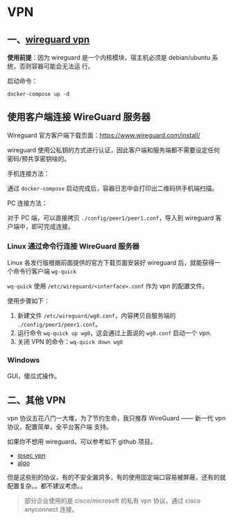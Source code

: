 # VPN

## 一、[wireguard vpn](https://github.com/linuxserver/docker-wireguard)

**使用前提**：因为 wireguard 是一个内核模块，宿主机必须是 debian/ubuntu 系统，否则容器可能会无法运
行。

启动命令：

```shell
docker-compose up -d
```

## 使用客户端连接 WireGuard 服务器

Wireguard 官方客户端下载页面：https://www.wireguard.com/install/

wireguard 使用公私钥的方式进行认证，因此客户端和服务端都不需要设定任何密码/预共享密钥啥的。

手机连接方法：

通过 `docker-compose` 启动完成后，容器日志中会打印出二维码供手机端扫描。

PC 连接方法：

对于 PC 端，可以直接拷贝 `./config/peer1/peer1.conf`，导入到 wireguard 客户端中，即可完成连接。

### Linux 通过命令行连接 WireGuard 服务器

Linux 各发行版根据前面提供的官方下载页面安装好 wireguard 后，就能获得一个命令行客户端 `wg-quick`

`wq-quick` 使用 `/etc/wireguard/<interface>.conf` 作为 vpn 的配置文件。

使用步骤如下：

1. 新建文件 `/etc/wireguard/wg0.conf`，内容拷贝自服务端的 `./config/peer1/peer1.conf`。
1. 运行命令 `wq-quick up wg0`，这会通过上面说的 `wg0.conf` 启动一个 vpn.
1. 关闭 VPN 的命令：`wq-quick down wg0`

### Windows

GUI，傻瓜式操作。

## 二、其他 VPN

vpn 协议五花八门一大堆，为了节约生命，我只推荐 WireGuard —— 新一代 vpn 协议，配置简单，全平台客户端
支持。

如果你不想用 wireguard，可以参考如下 github 项目。

- [ipsec vpn](https://github.com/hwdsl2/docker-ipsec-vpn-server)
- [algo](https://github.com/trailofbits/algo)

但是这些别的协议，有的不安全漏洞多，有的使用固定端口容易被屏蔽，还有的就配置复杂。。都不建议考虑。。

> 部分企业使用的是 cisco/microsoft 的私有 vpn 协议，通过 cisco anyconnect 连接。
